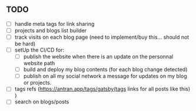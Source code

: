 ## TODO

- [  ] handle meta tags for link sharing
- [  ] projects and blogs list builder
- [  ] track visits on each blog page (need to implement/buy this... should not be hard)
- [  ] setUp the CI/CD for:
    - [  ] publish the website when there is an update on the personnal website path
    - [  ] build and deploy my blog contents (for each blog change detected)
    - [  ] publish on all my social network a message for updates on my blog or projects.
- [  ] tags refs (https://antran.app/tags/gatsby(tags links for all posts like this) )
- [  ] search on blogs/posts
